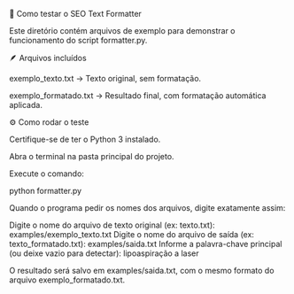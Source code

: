 🧠 Como testar o SEO Text Formatter

Este diretório contém arquivos de exemplo para demonstrar o funcionamento do script formatter.py.

🪶 Arquivos incluídos

exemplo_texto.txt → Texto original, sem formatação.

exemplo_formatado.txt → Resultado final, com formatação automática aplicada.

⚙️ Como rodar o teste

Certifique-se de ter o Python 3 instalado.

Abra o terminal na pasta principal do projeto.

Execute o comando:

python formatter.py


Quando o programa pedir os nomes dos arquivos, digite exatamente assim:

Digite o nome do arquivo de texto original (ex: texto.txt): examples/exemplo_texto.txt
Digite o nome do arquivo de saída (ex: texto_formatado.txt): examples/saida.txt
Informe a palavra-chave principal (ou deixe vazio para detectar): lipoaspiração a laser


O resultado será salvo em examples/saida.txt, com o mesmo formato do arquivo exemplo_formatado.txt.
